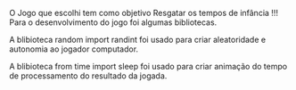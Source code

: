 O Jogo que escolhi tem como objetivo Resgatar os tempos de infância !!!
Para o desenvolvimento do jogo foi algumas  bibliotecas.

A blibioteca  random import randint  foi usado  para criar  aleatoridade e autonomia ao jogador computador.

 A blibioteca from time import sleep foi usado para criar animação do tempo de processamento do resultado da jogada.
 
